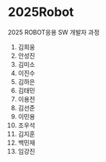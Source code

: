 # 2025Robot
2025 ROBOT응용 SW 개발자 과정
1. 김희웅
2. 안성진
3. 김미소
4. 이진수
5. 김하은
6. 김태민
7. 이용전
8. 김선준
9. 이민용
10. 조우석
11. 김지훈
12. 백민재
13. 임강진
